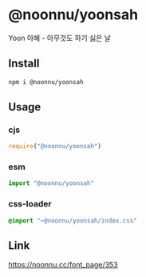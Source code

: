 # @noonnu/yoonsah
Yoon 아혜 - 아무것도 하기 싫은 날

## Install
```sh
npm i @noonnu/yoonsah
```
## Usage
### cjs
```js
require("@noonnu/yoonsah")
```
### esm
```js
import "@noonnu/yoonsah"
```
### css-loader
```css
@import "~@noonnu/yoonsah/index.css"
```

## Link
https://noonnu.cc/font_page/353